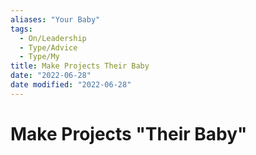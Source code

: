 ```yaml
---
aliases: "Your Baby"
tags:
  - On/Leadership
  - Type/Advice
  - Type/My
title: Make Projects Their Baby
date: "2022-06-28"
date modified: "2022-06-28"
---
```


# Make Projects "Their Baby"